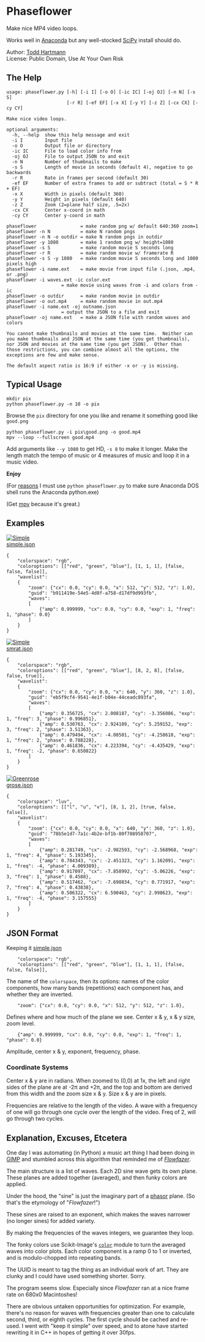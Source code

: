 # Phaseflower

Make nice MP4 video loops.

Works well in [Anaconda](https://www.anaconda.com/)
but any well-stocked [SciPy](https://scipy.org/) install should do.

Author: [Todd Hartmann](https://github.com/ToddHartmann)\
License:  Public Domain, Use At Your Own Risk

## The Help
```
usage: phaseflower.py [-h] [-i I] [-o O] [-ic IC] [-oj OJ] [-n N] [-s S]
                      [-r R] [-ef EF] [-x X] [-y Y] [-z Z] [-cx CX] [-cy CY]

Make nice video loops.

optional arguments:
  -h, --help  show this help message and exit
  -i I        Input file
  -o O        Output file or directory
  -ic IC      File to load color info from
  -oj OJ      File to output JSON to and exit
  -n N        Number of thumbnails to make
  -s S        Length of movie in seconds (default 4), negative to go backwards
  -r R        Rate in frames per second (default 30)
  -ef EF      Number of extra frames to add or subtract (total = S * R + EF)
  -x X        Width in pixels (default 360)
  -y Y        Height in pixels (default 640)
  -z Z        Zoom (2=plane half size, .5=2x)
  -cx CX      Center x-coord in math
  -cy CY      Center y-coord in math

phaseflower                = make random png w/ default 640:360 zoom=1
phaseflower -n N           = make N random pngs
phaseflower -n N -o outdir = make N random pngs in outdir
phaseflower -y 1080        = make 1 random png w/ height=1080
phaseflower -s S           = make random movie S seconds long
phaseflower -r R           = make random movie w/ framerate R
phaseflower -s S -y 1080   = make random movie S seconds long and 1080 pixels high
phaseflower -i name.ext    = make movie from input file (.json, .mp4, or .png)
phaseflower -i waves.ext -ic color.ext
                    = make movie using waves from -i and colors from -ic
phaseflower -o outdir      = make random movie in outdir
phaseflower -o out.mp4     = make random movie in out.mp4
phaseflower -i name.ext -oj outname.json
                    = output the JSON to a file and exit
phaseflower -oj name.ext   = make a JSON file with random waves and colors

You cannot make thumbnails and movies at the same time.  Neither can
you make thumbnails and JSON at the same time (you get thumbnails),
nor JSON and movies at the same time (you get JSON).  Other than
those restrictions, you can combine almost all the options, the
exceptions are few and make sense.

The default aspect ratio is 16:9 if either -x or -y is missing.
```
## Typical Usage
```
mkdir pix
python phaseflower.py -n 10 -o pix
```
Browse the `pix` directory for one you like and rename it something
good like `good.png`
```
python phaseflower.py -i pix\good.png -o good.mp4
mpv --loop --fullscreen good.mp4
```
Add arguments like `--y 1080` to get HD, `-s 8` to make it longer.  Make
the length match the tempo of music or 4 measures of music and loop
it in a music video.

**Enjoy**

(For [reasons](https://docs.python.org/2/using/windows.html#executing-scripts)
I must use `python phaseflower.py` to make sure Anaconda DOS
shell runs the Anaconda python.exe)

(Get [mpv](https://mpv.io/manual/master/) because it's great.)
## Examples
[![Simple](https://img.youtube.com/vi/7Hb88SFlkUY/0.jpg)](https://www.youtube.com/watch?v=7Hb88SFlkUY)\
[simple.json](examples/simple.json)
```
{
    "colorspace": "rgb",
    "coloroptions": [["red", "green", "blue"], [1, 1, 1], [false, false, false]],
    "wavelist":
    {
        "zoom": {"cx": 0.0, "cy": 0.0, "x": 512, "y": 512, "z": 1.0},
        "guid": "b911419e-54e5-4d8f-a758-d17df9d993fb",
        "waves":
        [
            {"amp": 0.999999, "cx": 0.0, "cy": 0.0, "exp": 1, "freq": 1, "phase": 0.0}
        ]
    }
}
```

[![Simple](https://img.youtube.com/vi/xdwipXjREdA/0.jpg)](https://www.youtube.com/watch?v=xdwipXjREdA)\
[smrat.json](examples/smrat.json)

```
{
    "colorspace": "rgb",
    "coloroptions": [["red", "green", "blue"], [8, 2, 8], [false, false, true]],
    "wavelist":
    {
        "zoom": {"cx": 0.0, "cy": 0.0, "x": 640, "y": 360, "z": 1.0},
        "guid": "eb5f9cf4-9541-4e1f-b04e-44ceadc893fa",
        "waves":
        [
            {"amp": 0.356725, "cx": 2.008187, "cy": -3.356086, "exp": 1, "freq": 3, "phase": 0.996851},
            {"amp": 0.530763, "cx": 2.924109, "cy": 5.259152, "exp": 3, "freq": 2, "phase": 3.51363},
            {"amp": 0.479494, "cx": -4.08501, "cy": -4.258618, "exp": 1, "freq": 2, "phase": 0.788228},
            {"amp": 0.461836, "cx": 4.223394, "cy": -4.435429, "exp": 1, "freq": -2, "phase": 0.650822}
        ]
    }
}
```

[![Greenrose](https://img.youtube.com/vi/QxRH4npChq4/0.jpg)](https://www.youtube.com/watch?v=QxRH4npChq4)\
[grose.json](examples/grose.json)
```
{
    "colorspace": "luv",
    "coloroptions": [["l", "u", "v"], [8, 1, 2], [true, false, false]],
    "wavelist":
    {
        "zoom": {"cx": 0.0, "cy": 0.0, "x": 640, "y": 360, "z": 1.0},
        "guid": "78b5e1d7-7a1c-4b2e-bf1b-80f788958707",
        "waves":
        [
            {"amp": 0.281749, "cx": -2.982593, "cy": -2.568968, "exp": 1, "freq": 4, "phase": 5.193345},
            {"amp": 0.784343, "cx": -2.451323, "cy": 1.162091, "exp": 1, "freq": -4, "phase": 4.009389},
            {"amp": 0.917097, "cx": -7.858992, "cy": -5.06226, "exp": 3, "freq": 1, "phase": 0.4588},
            {"amp": 0.517462, "cx": -7.698834, "cy": 0.771917, "exp": 7, "freq": 4, "phase": 0.43838},
            {"amp": 0.506322, "cx": 6.590463, "cy": 2.998623, "exp": 1, "freq": -4, "phase": 3.157555}
        ]
    }
}
```
## JSON Format

Keeping it [simple.json](examples/simple.json)
```
    "colorspace": "rgb",
    "coloroptions": [["red", "green", "blue"], [1, 1, 1], [false, false, false]],
```
The name of the `colorspace`, then its options:
names of the color components, how many bands (repetitions)
each component has, and whether they are inverted.
```
	"zoom": {"cx": 0.0, "cy": 0.0, "x": 512, "y": 512, "z": 1.0},
```
Defines where and how much of the plane we see.
Center x & y, x & y size, zoom level.

```
	{"amp": 0.999999, "cx": 0.0, "cy": 0.0, "exp": 1, "freq": 1, "phase": 0.0}
```
Amplitude, center x & y, exponent, frequency, phase.

### Coordinate Systems
Center x & y are in radians.  When zoomed to (0,0) at 1x,
the left and right sides of the plane are at -2π and +2π, and the top
and bottom are derived from this width and the zoom size x & y.
Size x & y are in pixels.

Frequencies are relative to the length of the video.  A wave with
a frequency of one will go through one cycle over the length of the video.
Freq of 2, will go through two cycles.

## Explanation, Excuses, Etcetera

One day I was automating (in Python) a music art thing I had been doing in 
[GIMP](https://www.gimp.org/) and
stumbled across this algorithm that reminded me of 
[*Flowfazer*](https://apps.apple.com/us/app/flowfazer/id507935335).

The main structure is a list of waves.  Each 2D sine wave gets its own plane.
These planes are added together (averaged), and then funky colors are applied.

Under the hood, the "sine" is just the imaginary part of a [phasor](https://mathworld.wolfram.com/Phasor.html) plane.
(So that's the etymology of "*Flowfazer*!")

These sines are raised to an exponent, which makes the waves narrower
(no longer sines) for added variety.

By making the frequencies of the waves integers, we guarantee they loop.

The fonky colors use
Scikit-Image's [`color`](https://scikit-image.org/docs/dev/api/skimage.color.html)
module to turn the averaged waves into color plots.  Each color component
is a ramp 0 to 1 or inverted, and is modulo-chopped into repeating bands.

The UUID is meant to tag the thing as an individual work of art.  They are clunky
and I could have used something shorter.  Sorry.

The program seems slow.  Especially since *Flowfazer* ran at a nice 
frame rate on 680x0 Macintoshes!

There are obvious untaken opportunities for optimization.  For example, there's no reason
for waves with frequencies greater than one to calculate second, third, or eighth cycles.
The first cycle should be cached and re-used.  I went with "keep it simple" over speed,
and to atone have started rewriting it in C++ in hopes of getting it over 30fps.
